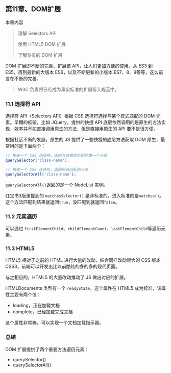 ## 第11章、DOM扩展

本章内容

> 理解 Selectors API
>
> 使用 HTML5 DOM 扩展
>
> 了解专有的 DOM 扩展

DOM 扩展即不断的完善、扩展该 API，让人们更加方便的使用。从 ES3 到 ES5，再到最新的大版本 ES6，以及不断更新的小版本 ES7、8、9等等，这么语言在不断的完善。

> W3C 负责将已经成为事实标准的扩展写入规范中。

### 11.1 选择符 API

选择符 API（Selectors API）根据 CSS 选择符选择与某个模式匹配的 DOM 元素。早期的框架，比如 JQuery，提供的快捷 API 底层依然调用的是原生的方法实现，效率并不如直接调用原生的方法，但是直接用原生的 API 要不是很方便。

根据社区不断的发展，原生的 JS 提供了一些快捷的底层方法获取 DOM 原生，最常用的是下面两个：

```js
// 接收一个 CSS 选择符，返回与该模式匹配的第一个元素
querySelector('class-name');

// 接收一个 CSS 选择符，返回所有匹配的元素
querySelectorAll('class-name');
```

`querySelectorAll()`返回的是一个 NodeList 实例。

红宝书3版里提到的 `matchesSelector()` 是非标准的，进入标准的是`matches()`。这个方法匹配到结果就返回`true`，没匹配到就返回`false`。

### 11.2  元素遍历

可以通过 `firstElementChild`、`childElementCount`、`lastElementChild`等遍历元素。

### 11.3 HTML5

HTML5 相对于之前的 HTML 进行大量的改动，结合同样改动很大的 CSS 版本 CSS3，前端可以开发出比以前酷炫的多的多的现代页面。

与之相应的，HTML5 的大量改动推动了 JS 做出对应的扩展。

HTMLDocuments 类型有一个 `readyState`，这个属性在 HTML5 成为标准，该属性主要有两个值：

- loading，正在加载文档
- complete，已经加载完成文档

这个属性非常棒，可以实现一个文档加载指示器。

### 总结

DOM 扩展提供了两个重要方法遍历元素：

- querySelector()
- querySelectorAll()

